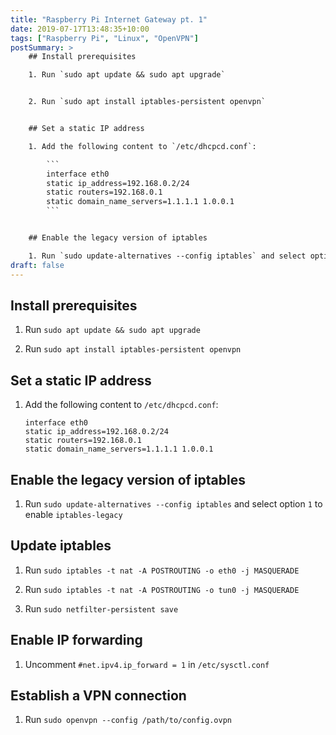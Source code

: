 ```yaml
---
title: "Raspberry Pi Internet Gateway pt. 1"
date: 2019-07-17T13:48:35+10:00
tags: ["Raspberry Pi", "Linux", "OpenVPN"]
postSummary: >
    ## Install prerequisites

    1. Run `sudo apt update && sudo apt upgrade`


    2. Run `sudo apt install iptables-persistent openvpn`


    ## Set a static IP address

    1. Add the following content to `/etc/dhcpcd.conf`:

        ```
        interface eth0
        static ip_address=192.168.0.2/24
        static routers=192.168.0.1
        static domain_name_servers=1.1.1.1 1.0.0.1
        ```


    ## Enable the legacy version of iptables

    1. Run `sudo update-alternatives --config iptables` and select option `1` to enable `iptables-legacy`
draft: false
---
```


## Install prerequisites

1. Run `sudo apt update && sudo apt upgrade`

2. Run `sudo apt install iptables-persistent openvpn`

## Set a static IP address

1. Add the following content to `/etc/dhcpcd.conf`:

    ```
    interface eth0
    static ip_address=192.168.0.2/24
    static routers=192.168.0.1
    static domain_name_servers=1.1.1.1 1.0.0.1
    ```

## Enable the legacy version of iptables

1. Run `sudo update-alternatives --config iptables` and select option `1` to enable `iptables-legacy`

## Update iptables

1. Run `sudo iptables -t nat -A POSTROUTING -o eth0 -j MASQUERADE`

2. Run `sudo iptables -t nat -A POSTROUTING -o tun0 -j MASQUERADE`

3. Run `sudo netfilter-persistent save`

## Enable IP forwarding

1. Uncomment `#net.ipv4.ip_forward = 1` in `/etc/sysctl.conf`

## Establish a VPN connection

1. Run `sudo openvpn --config /path/to/config.ovpn`

